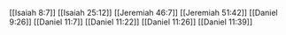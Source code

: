 [[Isaiah 8:7]]
[[Isaiah 25:12]]
[[Jeremiah 46:7]]
[[Jeremiah 51:42]]
[[Daniel 9:26]]
[[Daniel 11:7]]
[[Daniel 11:22]]
[[Daniel 11:26]]
[[Daniel 11:39]]
